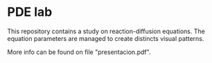 # PDE lab

This repository contains a study on reaction-diffusion equations. The equation parameters are managed to create distincts visual patterns.

More info can be found on file "presentacion.pdf".
